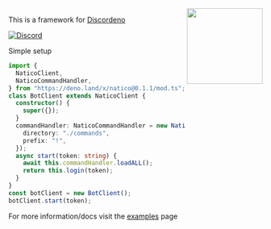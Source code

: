 <img align="right" src="https://avatars.githubusercontent.com/u/85624930?s=200&v=4" height="150px">

This is a framework for [Discordeno](https://github.com/discordeno/discordeno)

[![Discord](https://img.shields.io/discord/748956745409232945?color=7289da&logo=discord&logoColor=dark)](https://discord.gg/KkMKCchJb8)

Simple setup

```ts
import {
  NaticoClient,
  NaticoCommandHandler,
} from "https://deno.land/x/natico@0.1.1/mod.ts";
class BotClient extends NaticoClient {
  constructor() {
    super({});
  }
  commandHandler: NaticoCommandHandler = new NaticoCommandHandler(this, {
    directory: "./commands",
    prefix: "!",
  });
  async start(token: string) {
    await this.commandHandler.loadALL();
    return this.login(token);
  }
}
const botClient = new BotClient();
botClient.start(token);
```

For more information/docs visit the
[examples](https://github.com/naticoo/examplebot) page
